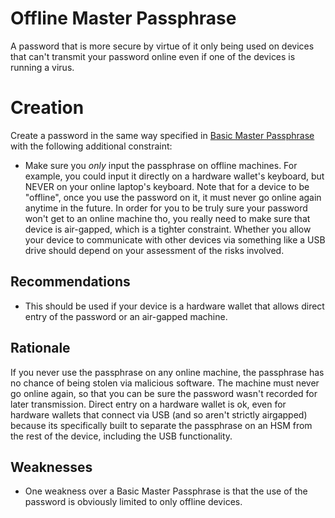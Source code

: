 # Offline Master Passphrase

A password that is more secure by virtue of it only being used on devices that can't transmit your password online even if one of the devices is running a virus.

# Creation

Create a password in the same way specified in [Basic Master Passphrase](Basic-Master-Passphrase.md) with the following additional constraint:

* Make sure you *only* input the passphrase on offline machines. For example, you could input it directly on a hardware wallet's keyboard, but NEVER on your online laptop's keyboard. Note that for a device to be "offline", once you use the password on it, it must never go online again anytime in the future. In order for you to be truly sure your password won't get to an online machine tho, you really need to make sure that device is air-gapped, which is a tighter constraint. Whether you allow your device to communicate with other devices via something like a USB drive should depend on your assessment of the risks involved.

## Recommendations

* This should be used if your device is a hardware wallet that allows direct entry of the password or an air-gapped machine.

## Rationale

If you never use the passphrase on any online machine, the passphrase has no chance of being stolen via malicious software. The machine must never go online again, so that you can be sure the password wasn't recorded for later transmission. Direct entry on a hardware wallet is ok, even for hardware wallets that connect via USB (and so aren't strictly airgapped) because its specifically built to separate the passphrase on an HSM from the rest of the device, including the USB functionality.

## Weaknesses

* One weakness over a Basic Master Passphrase is that the use of the password is obviously limited to only offline devices.
